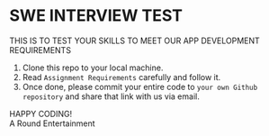 # SWE INTERVIEW TEST 
THIS IS TO TEST YOUR SKILLS TO MEET OUR APP DEVELOPMENT REQUIREMENTS

1. Clone this repo to your local machine.
2. Read `Assignment Requirements` carefully and follow it.
3. Once done, please commit your entire code to `your own Github repository` and share that link with us via email.

HAPPY CODING! </br>
A Round Entertainment

